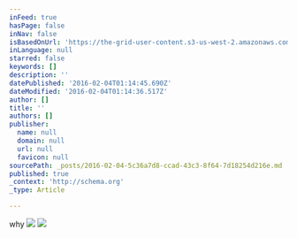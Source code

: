 ```yaml
---
inFeed: true
hasPage: false
inNav: false
isBasedOnUrl: 'https://the-grid-user-content.s3-us-west-2.amazonaws.com/201ff12c-405a-4809-a24b-43fa397fdd13.png'
inLanguage: null
starred: false
keywords: []
description: ''
datePublished: '2016-02-04T01:14:45.690Z'
dateModified: '2016-02-04T01:14:36.517Z'
author: []
title: ''
authors: []
publisher:
  name: null
  domain: null
  url: null
  favicon: null
sourcePath: _posts/2016-02-04-5c36a7d8-ccad-43c3-8f64-7d18254d216e.md
published: true
_context: 'http://schema.org'
_type: Article

---
```

why
![](https://the-grid-user-content.s3-us-west-2.amazonaws.com/201ff12c-405a-4809-a24b-43fa397fdd13.png)
![](https://the-grid-user-content.s3-us-west-2.amazonaws.com/2e4df630-11b6-48fa-92f6-4bbe1baa2180.png)